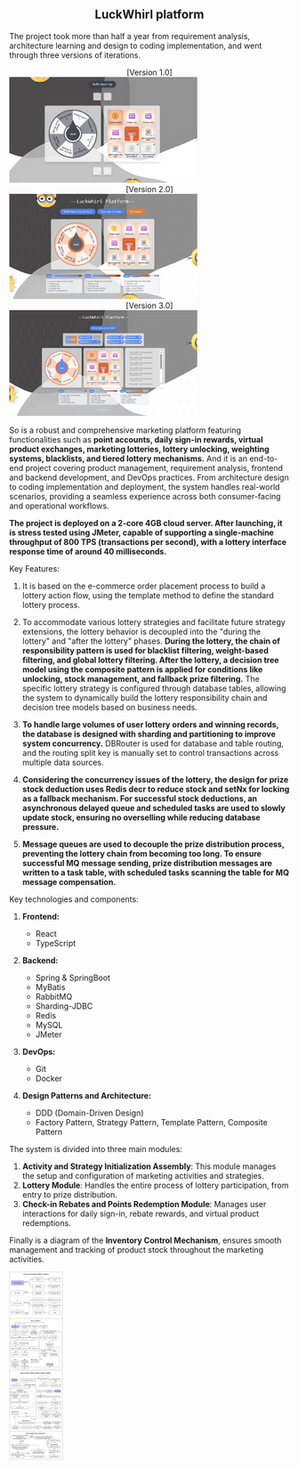 ## <div align="center">LuckWhirl platform</div>

The project took more than half a year from requirement analysis, architecture learning and design to coding implementation, and went through three versions of iterations.

<div align="center">[Version 1.0]</div>
<img src="docs\readme\v1.jpg" style="zoom: 33%;" />	
<div align="center">[Version 2.0]</div>
<img src="docs\readme\v2.jpg" style="zoom: 33%;" />
<div align="center">[Version 3.0]</div>
<img src="docs\readme\v3.jpg" style="zoom: 33%;" />



So is a robust and comprehensive marketing platform featuring functionalities such as **point accounts, daily sign-in rewards, virtual product exchanges, marketing lotteries, lottery unlocking, weighting systems, blacklists, and tiered lottery mechanisms.** And it is an end-to-end project covering product management, requirement analysis, frontend and backend development, and DevOps practices. From architecture design to coding implementation and deployment, the system handles real-world scenarios, providing a seamless experience across both consumer-facing and operational workflows.

**The project is deployed on a 2-core 4GB cloud server. After launching, it is stress tested using JMeter, capable of supporting a single-machine throughput of 800 TPS (transactions per second), with a lottery interface response time of around 40 milliseconds.**

Key Features:

1. It is based on the e-commerce order placement process to build a lottery action flow, using the template method to define the standard lottery process.

2. To accommodate various lottery strategies and facilitate future strategy extensions, the lottery behavior is decoupled into the "during the lottery" and "after the lottery" phases. **During the lottery, the chain of responsibility pattern is used for blacklist filtering, weight-based filtering, and global lottery filtering. After the lottery, a decision tree model using the composite pattern is applied for conditions like unlocking, stock management, and fallback prize filtering.** The specific lottery strategy is configured through database tables, allowing the system to dynamically build the lottery responsibility chain and decision tree models based on business needs.

3. **To handle large volumes of user lottery orders and winning records, the database is designed with sharding and partitioning to improve system concurrency.** DBRouter is used for database and table routing, and the routing split key is manually set to control transactions across multiple data sources.

4. **Considering the concurrency issues of the lottery, the design for prize stock deduction uses Redis decr to reduce stock and setNx for locking as a fallback mechanism. For successful stock deductions, an asynchronous delayed queue and scheduled tasks are used to slowly update stock, ensuring no overselling while reducing database pressure.**

5. **Message queues are used to decouple the prize distribution process, preventing the lottery chain from becoming too long. To ensure successful MQ message sending, prize distribution messages are written to a task table, with scheduled tasks scanning the table for MQ message compensation.**

Key technologies and components:

1. **Frontend:**

   - React
   - TypeScript

2. **Backend:**

   - Spring & SpringBoot
   - MyBatis
   - RabbitMQ
   - Sharding-JDBC
   - Redis
   - MySQL
   - JMeter

3. **DevOps:**

   - Git
   - Docker

4. **Design Patterns and Architecture:**

   - DDD (Domain-Driven Design)
   - Factory Pattern, Strategy Pattern, Template Pattern, Composite Pattern



The system is divided into three main modules:

1. **Activity and Strategy Initialization Assembly**: This module manages the setup and configuration of marketing activities and strategies.
2. **Lottery Module**: Handles the entire process of lottery participation, from entry to prize distribution.
3. **Check-in Rebates and Points Redemption Module**: Manages user interactions for daily sign-in, rebate rewards, and virtual product redemptions.

Finally is a diagram of the **Inventory Control Mechanism**, ensures smooth management and tracking of product stock throughout the marketing activities.

<img src="docs\readme\luckWhirl workflow.png" style="zoom: 33%;" />

